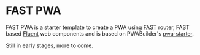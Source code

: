 # FAST PWA

FAST PWA is a starter template to create a PWA using [FAST](https://github.com/microsoft/fast) router, FAST based [Fluent](https://github.com/microsoft/fluentui) web components and is based on PWABuilder's [pwa-starter](https://github.com/pwa-builder/pwa-starter).

Still in early stages, more to come.

